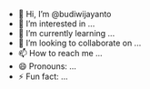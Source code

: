- 👋 Hi, I’m @budiwijayanto
- 👀 I’m interested in ...
- 🌱 I’m currently learning ...
- 💞️ I’m looking to collaborate on ...
- 📫 How to reach me ...
- 😄 Pronouns: ...
- ⚡ Fun fact: ...

<!---
budiwijayanto/budiwijayanto is a ✨ special ✨ repository because its `README.md` (this file) appears on your GitHub profile.
You can click the Preview link to take a look at your changes.
--->
